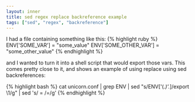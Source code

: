 ```yaml
---
layout: inner
title: sed regex replace backreference example
tags: ["sed", "regex", "backreference"]
---
```


I had a file containing something like this:
{% highlight ruby %}
ENV['SOME_VAR'] = "some_value"
ENV['SOME_OTHER_VAR'] = "some_other_value"
{% endhighlight %}

and I wanted to turn it into a shell script that would export those vars. This comes pretty close to it, and shows an example of
using replace using sed backreferences:

{% highlight bash %}
cat unicorn.conf  | grep ENV | sed "s/ENV\['\(.*\)'.*\]/export \1/g" | sed 's/ = /=/g'
{% endhighlight %}
